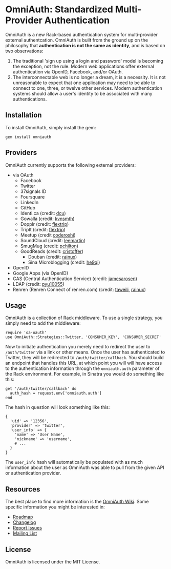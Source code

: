 # OmniAuth: Standardized Multi-Provider Authentication

OmniAuth is a new Rack-based authentication system for multi-provider external authentcation. OmniAuth is built from the ground up on the philosophy that **authentication is not the same as identity**, and is based on two observations:

1. The traditional 'sign up using a login and password' model is becoming the exception, not the rule. Modern web applications offer external authentication via OpenID, Facebook, and/or OAuth.
2. The interconnectable web is no longer a dream, it is a necessity. It is not unreasonable to expect that one application may need to be able to connect to one, three, or twelve other services. Modern authentication systems should allow a user's identity to be associated with many authentications.

## Installation

To install OmniAuth, simply install the gem:

    gem install omniauth
    
## Providers

OmniAuth currently supports the following external providers:

* via OAuth
  * Facebook
  * Twitter
  * 37signals ID
  * Foursquare
  * LinkedIn
  * GitHub
  * Identi.ca (credit: [dcu](http://github.com/dcu))
  * Gowalla (credit: [kvnsmth](http://github.com/kvnsmth))
  * Dopplr (credit: [flextrip](http://github.com/flextrip))
  * TripIt (credit: [flextrip](http://github.com/flextrip))
  * Meetup (credit [coderoshi](http://github.com/coderoshi))
  * SoundCloud (credit: [leemartin](http://github.com/leemartin))
  * SmugMug (credit: [pchilton](http://github.com/pchilton))
  * GoodReads (credit: [cristoffer](http://github.com/christoffer))
	* Douban (credit: [rainux](http://github.com/rainux))
	* Sina Microblogging (credit: [he9qi](http://github.com/he9qi))
* OpenID
* Google Apps (via OpenID)
* CAS (Central Authentication Service) (credit: [jamesarosen](http://github.com/jamesarosen))
* LDAP (credit: [pyu10055](http://github.com/pyu10055))
* Renren (Renren Connect of renren.com) (credit: [taweili](http://github.com/taweili), [rainux](http://github.com/rainux))

## Usage

OmniAuth is a collection of Rack middleware. To use a single strategy, you simply need to add the middleware:

    require 'oa-oauth'
    use OmniAuth::Strategies::Twitter, 'CONSUMER_KEY', 'CONSUMER_SECRET'
    
Now to initiate authentication you merely need to redirect the user to `/auth/twitter` via a link or other means. Once the user has authenticated to Twitter, they will be redirected to `/auth/twitter/callback`. You should build an endpoint that handles this URL, at which point you will will have access to the authentication information through the `omniauth.auth` parameter of the Rack environment. For example, in Sinatra you would do something like this:

    get '/auth/twitter/callback' do
      auth_hash = request.env['omniauth.auth']
    end
    
The hash in question will look something like this:

    {
      'uid' => '12356',
      'provider' => 'twitter',
      'user_info' => {
        'name' => 'User Name',
        'nickname' => 'username',
        # ...
      }
    }
    
The `user_info` hash will automatically be populated with as much information about the user as OmniAuth was able to pull from the given API or authentication provider.

## Resources

The best place to find more information is the [OmniAuth Wiki](http://github.com/intridea/omniauth/wiki). Some specific information you might be interested in:

* [Roadmap](http://github.com/intridea/omniauth/wiki/Roadmap)
* [Changelog](http://github.com/intridea/omniauth/wiki/Changelog)
* [Report Issues](http://github.com/intridea/omniauth/issues)
* [Mailing List](http://groups.google.com/group/omniauth)

## License

OmniAuth is licensed under the MIT License.
